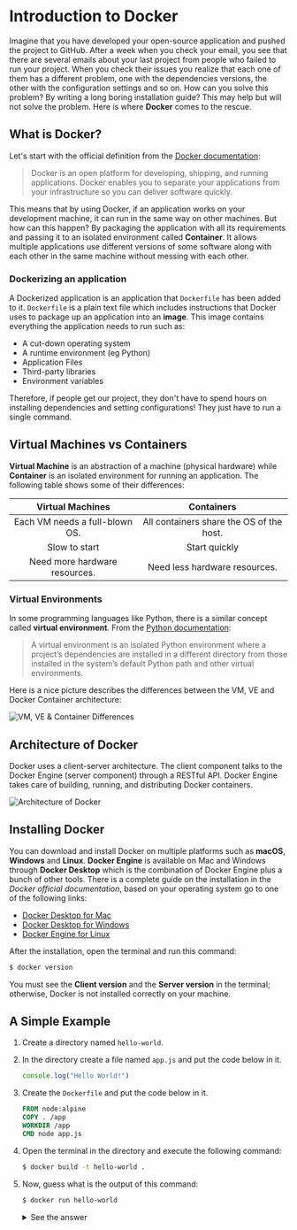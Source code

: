 # Introduction to Docker

Imagine that you have developed your open-source application and pushed the project to GitHub. After a week when you check your email, you see that there are several emails about your last project from people who failed to run your project. When you check their issues you realize that each one of them has a different problem, one with the dependencies versions, the other with the configuration settings and so on. How can you solve this problem? By writing a long boring installation guide? This may help but will not solve the problem. Here is where **Docker** comes to the rescue.

## What is Docker?

Let's start with the official definition from the [Docker documentation](https://docs.docker.com/get-started/overview/):

> Docker is an open platform for developing, shipping, and running applications. Docker enables you to separate your applications from your infrastructure so you can deliver software quickly.

This means that by using Docker, if an application works on your development machine, it can run in the same way on other machines. But how can this happen? By packaging the application with all its requirements and passing it to an isolated environment called **Container**. It allows multiple applications use different versions of some software along with each other in the same machine without messing with each other.

### Dockerizing an application

A Dockerized application is an application that `Dockerfile` has been added to it. `Dockerfile` is a plain text file which includes instructions that Docker uses to package up an application into an **image**. This image contains everything the application needs to run such as:

- A cut-down operating system
- A runtime environment (eg Python)
- Application Files
- Third-party libraries
- Environment variables

Therefore, if people get our project, they don't have to spend hours on installing dependencies and setting configurations! They just have to run a single command.

## Virtual Machines vs Containers

**Virtual Machine** is an abstraction of a machine (physical hardware) while **Container** is an isolated environment for running an application. The following table shows some of their differences:

|        Virtual Machines        |                Containers                |
| :----------------------------: | :--------------------------------------: |
| Each VM needs a full-blown OS. | All containers share the OS of the host. |
|         Slow to start          |              Start quickly               |
| Need more hardware resources.  |      Need less hardware resources.       |

### Virtual Environments

In some programming languages like Python, there is a similar concept called **virtual environment**. From the [Python documentation](https://docs.python.org/3/library/venv.html):

> A virtual environment is an isolated Python environment where a project’s dependencies are installed in a different directory from those installed in the system’s default Python path and other virtual environments.

Here is a nice picture describes the differences between the VM, VE and Docker Container architecture:

![VM, VE & Container Differences](https://miro.medium.com/max/700/1*qZQwwQguL61ut6Pz94hiPA.png)



## Architecture of Docker

Docker uses a client-server architecture. The client component talks to the Docker Engine (server component) through a RESTful API. Docker Engine takes care of building, running, and distributing Docker containers.

![Architecture of Docker](https://docs.docker.com/engine/images/architecture.svg)

## Installing Docker

You can download and install Docker on multiple platforms such as **macOS**, **Windows** and **Linux**. **Docker Engine** is available on Mac and Windows through **Docker Desktop** which is the combination of Docker Engine plus a bunch of other tools. There is a complete guide on the installation in the *Docker official documentation*, based on your operating system go to one of the following links:

- [Docker Desktop for Mac](https://docs.docker.com/desktop/mac/install/)
- [Docker Desktop for Windows](https://docs.docker.com/desktop/windows/install/)
- [Docker Engine for Linux](https://docs.docker.com/engine/install/)

After the installation, open the terminal and run this command:

```bash
$ docker version
```

You must see the **Client version** and the **Server version** in the terminal; otherwise, Docker is not installed correctly on your machine.

## A Simple Example

1. Create a directory named `hello-world`.

2. In the directory create a file named `app.js` and put the code below in it.

   ```javascript
   console.log("Hello World!")
   ```

3. Create the `Dockerfile` and put the code below in it.

   ```dockerfile
   FROM node:alpine
   COPY . /app
   WORKDIR /app
   CMD node app.js
   ```

4. Open the terminal in the directory and execute the following command:

   ```bash
   $ docker build -t hello-world .
   ```

5. Now, guess what is the output of this command: 

   ```bash
   $ docker run hello-world
   ```

   <details><summary>See the answer</summary>
   <p>

   ```
   Hello World!
   ```

   </p>
   </details>

